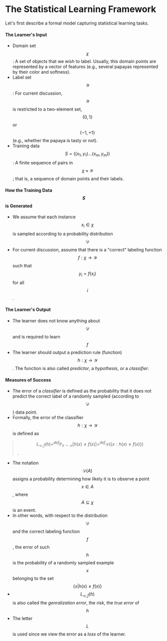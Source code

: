 # The Statistical Learning Framework
Let's first describe a formal model capturing statistical learning tasks.

#### The Learner's Input
* Domain set $$\chi$$: A set of objects that we wish to label. Usually, this domain points are represented by a vector of features (e.g., several papayas represented by their color and softness).
* Label set $$\mathcal{Y}$$: For current discussion, $$\mathcal{Y}$$ is restricted to a two-element set, $$\{0,1\}$$ or $$\{-1,+1\}$$ (e.g., whether the papaya is tasty or not).
* Training data $$S=((x_1, y_1)\dots(x_m, y_m))$$: A finite sequence of pairs in $$\chi \times \mathcal{Y}$$; that is, a sequence of domain points and their labels. 

#### How the Training Data $$S$$ is Generated
* We assume that each instance $$x_i \in \chi$$ is sampled according to a probability distribution $$\mathcal{D}$$
* For current discussion, assume that there is a "correct" labeling function $$f: \chi \rightarrow \mathcal{Y}$$ such that $$y_i = f(x_i)$$ for all $$i$$.


#### The Learner's Output
* The learner does not know anything about $$\mathcal{D}$$ and is required to learn $$f$$
* The learner should output a prediction rule (function) $$h:\chi \rightarrow \mathcal{Y}$$. The function is also called *predictor*, a *hypothesis*, or a *classifier*.

#### Measures of Success
* The error of a *classifier* is defined as the probability that it does not predict the correct label of a randomly sampled (according to $$ \mathcal{D}$$) data point.
* Formally, the error of the classifier $$h:\chi \rightarrow \mathcal{Y}$$ is defined as 
> $$L_{ \mathcal{D},f }(h) \mathop{=}^{def} \mathop{\mathbb{P}}_{x\sim \mathcal{D}}[h(x)\neq f(x)] \mathop{=}^{def} \mathcal{D}(\{x: h(x)\neq f(x)\})$$. 
* The notation $$ \mathcal{D}(A)$$ assigns a probability determining how likely it is to observe a point $$x \in A$$, where $$A \subseteq \chi$$ is an event.
* In other words, with respect to the distribution $$ \mathcal{D}$$ and the correct labeling function $$f$$, the error of such $$h$$ is the probability of a randomly sampled example $$x$$ belonging to the set $$\{x| h(x)\neq f(x)\}$$
* $$L_{ \mathcal{D},f }(h)$$ is also called the *genralization error*, the *risk*, the *true error* of $$h$$
* The letter $$L$$ is used since we view the error as a *loss* of the learner.
